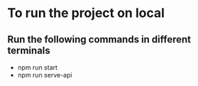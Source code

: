 
# To run the project on local
## Run the following commands in different terminals

- npm run start
- npm run serve-api
